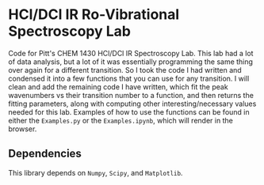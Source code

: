 # HCl/DCl IR Ro-Vibrational Spectroscopy Lab
 Code for Pitt's CHEM 1430 HCl/DCl IR Spectroscopy Lab. This lab had a lot of data analysis, but a lot of it was essentially programming the same thing over again for a different transition. So I took the code I had written and condensed it into a few functions that you can use for any transition. I will clean and add the remaining code I have written, which fit the peak wavenumbers vs their transition number to a function, and then returns the fitting parameters, along with computing other interesting/necessary values needed for this lab. Examples of how to use the functions can be found in either the `Examples.py` or the `Examples.ipynb`, which will render in the browser. 
 
 ## Dependencies
 This library depends on `Numpy`, `Scipy`, and `Matplotlib`. 
